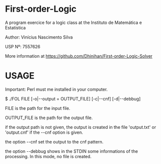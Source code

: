First-order-Logic
========================

A program exercice for a logic class at the Instituto de Matemática
e Estatística

Author: Vinícius Nascimento Silva

USP Nº: 7557626

More information at https://github.com/Dhinihan/First-order-Logic-Solver

USAGE
========================

Important: Perl must me installed in your computer.

$ ./FOL FILE [-o|--output = OUTPUT_FILE] [-c|--cnf] [-d|--debbug]

FILE is the path for the input file.

OUTPUT_FILE is the path for the output file.

if the output path is not given, the output is created in the file
'output.txt' or 'output.cnf' if the --cnf option is given.

the option --cnf set the output to the cnf pattern.

the option --debbug shows in the STDIN some informations of the
processing. In this mode, no file is created.
